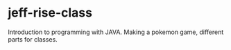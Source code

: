 # jeff-rise-class
Introduction to programming with JAVA.  Making a pokemon game, different parts for classes.
